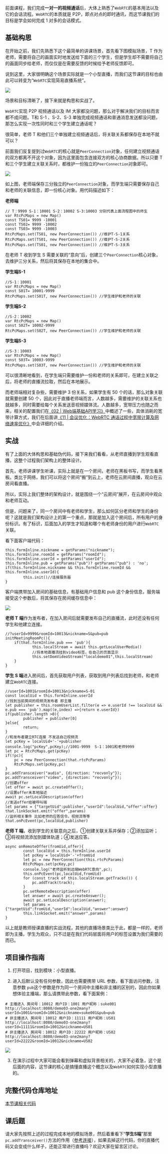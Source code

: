 前面课程，我们完成**一对一的视频通话**后，大体上熟悉了`WebRTC`的基本用法以及它的会话流程。`WebRTC`的本质就是 P2P，即点对点的即时通讯，而这节课我们的目标是学会如何完成 1 对多的会话模式。

## 基础构思

在开始之前，我们先熟悉下这个最简单的讲课场景，首先看下图模拟场景，T 作为老师，需要将自己的画面实时地发送给下面的三个学生，但是学生却不需要将自己的画面同步给老师，而仅仅是在需要反馈的时候给予老师反馈即可。

说到这里，大家很明确这个场景实际就是一个小型直播，而我们这节课的目标也由此可以转变为“`WebRTC`实现简易直播系统”。

![](https://p3-juejin.byteimg.com/tos-cn-i-k3u1fbpfcp/e73bb4c9ccd34f4084d76a1c70660c2a~tplv-k3u1fbpfcp-zoom-1.image)

场景和目标清晰了，接下来就是构思和实战了。

`WebRTC`实现 P2P 视频通话以及 IM 大家都没问题，那么对于解决我们的目标而言都不成问题。T和 S-1 、S-2、S-3 单独完成视频通话和普通消息发送都没问题，那怎么实现一次性同时和三个学生建立通话呢？

很简单，老师 T 和他们三个单独建立视频通话后，将关联关系都保存在本地不就可以？

前面我们反复提到过`WebRTC`的核心就是`PeerConnection`对象，任何建立视频通话的双方都离不开这个对象，因为这里面包含连接双方的核心协商数据。所以只要 T 和三个学生建立关联关系时，都维护一份独立的`PeerConnection`对象即可。

![](https://p3-juejin.byteimg.com/tos-cn-i-k3u1fbpfcp/fc2f4c602d154d98b2ddab4bcc06e89f~tplv-k3u1fbpfcp-zoom-1.image)

如上图，老师端保存三分独立的`PeerConnection`对象，而学生端只需要保存自己和老师的关联信息，即一份核心对象。用代码描述如下：

**老师端**

```
// T：9999 S-1：10001 S-2：10002 S-3:10003 分别代表上面流程图中的师生
var RtcPcMaps = new Map()
const TS01= 9999 -10001
const TS02= 9999 -10002
const TS03= 9999 -10003
RtcPcMaps.set(TS01, new PeerConnection()) //维护T-S-1关系
RtcPcMaps.set(TS01, new PeerConnection()) //维护T-S-2关系
RtcPcMaps.set(TS01, new PeerConnection()) //维护T-S-3关系 
```

在老师 T 收到学生 S 需要关联的“意向”后，创建三个`PeerConnection`核心对象，去维护三分关系，然后将其保存在本地的集合中。

**学生端S-1**

```
//S-1：10001 
var RtcPcMaps = new Map()
const S01T= 10001-9999 
RtcPcMaps.set(S01T, new PeerConnection()) //学生维护和老师的关联
```

**学生端S-2**

```
//S-2：10002
var RtcPcMaps = new Map()
const S02T= 10002-9999 
RtcPcMaps.set(S02T, new PeerConnection()) //学生维护和老师的关联
```

**学生端S-3**

```
//S-3：10003
var RtcPcMaps = new Map()
const S03T= 10003-9999 
RtcPcMaps.set(S03T, new PeerConnection()) //学生维护和老师的关联
```

可以很清晰地看到，在学生端只需要维护一份和老师的关系即可，在建立关联之后，将老师的直播流拉取，然后在本地展示。

而老师端相对复杂些，需要维护 3 份关系，如果学生有 50 个的话，那么对象关联就需要创建 50 个，因此对于直播老师端而言，人数越多，需要维护的关联关系也就越多，同时需要给每个关系发送音视频媒体流。人数越多，宽带压力也随之而来，相关的配置我们在[《02 | Web端基础API学习》](https://juejin.cn/book/7168418382318927880/section/7171376753263247396)中概述了一些，具体消耗的宽带计算方式，我们在后面讲[《11 | 会议优化：WebRTC 通话过程中宽带计算及网络速率优化》](https://juejin.cn/book/7168418382318927880/section/7172208545956364318)中会详细的介绍。

## **实战**

有了上面的大体构思和基础伪代码，接下来我们看看，从老师直播到学生观看直播，这整个过程我们架构上的整体设计。

首先，老师讲课学生听课，实际上就是在一个房间，老师在黑板书写，而学生看黑板。类比于网络，我们可以将这个房间“搬”到云上，老师在云房间直播，观众在云房间看直播。

所以，实际上我们整体的架构设计，就是围绕一个“云房间”展开，在云房间中观众和老师互动。

但是，问题来了，同一个房间中有老师和学生，那么如何区分老师和学生的身份呢？这就是我们架构设计上的第一个重点，那就是加入这个房间后，所有用户的身份标识。有了标识，后面加入的学生才知道和哪个有老师身份的用户进行`WebRTC`关联。

看下面客户端代码：

```
this.formInline.nickname = getParams("nickname");
this.formInline.roomId = getParams("roomId");
this.formInline.userId = getParams("userId");
this.formInline.pub = getParams("pub")? getParams("pub") : 'no';
if(this.formInline.nickname && this.formInline.roomId && this.formInline.userId){
        this.init()//连接服务器
}
```

客户端携带加入房间的基础信息，有基础用户信息和 pub 这个身份信息，服务端接受这个参数后，将其保存在房间缓存信息中：

![](https://p3-juejin.byteimg.com/tos-cn-i-k3u1fbpfcp/5bc34dbbc5b143df86a1c511e4acf070~tplv-k3u1fbpfcp-zoom-1.image)

**老师 T** **端**作为发布者，在加入房间后就需要发布自己的直播流，此时还没有任何学生和他建立连接。

```
//?userId=9999&roomId=10013&nickname=S&pub=pub
initMeetingRoomPc(){
    if(that.formInline.pub === 'pub'){
            this.localStream = await this.getLocalUserMedia()
            //将本地直播流挂到video标签，在自己的页面显示
            this.setDomVideoStream("localdemo01",this.localStream)
    }
}
```

**学生 S 端**进入房间后，首先获取用户列表，获取到用户列表后找到老师，和老师建立`WebRTC`连接。

```
//userId=1001&roomId=10013&nickname=S-01
const localUid = this.formInline.userId
//找到当前房间的视频流发布者 即主播
let publisher = this.roomUserList.filter(e => e.userId !== localUid && e.pub === 'pub').map((e,index) =>{return e.userId})
if(publisher.length >0){
        publisher = publisher[0]
}else{
        return;
}
//和发布者建立RTC连接 不发送自己视频流
let pcKey = localUid+'-'+publisher
console.log("pcKey",pcKey);//1001-9999  S-1：1001和老师9999  
let pc = RtcPcMaps.get(pcKey)
if(!pc){
    pc = new PeerConnection(that.rtcPcParams)
    RtcPcMaps.set(pcKey,pc)
}
pc.addTransceiver("audio", {direction: "recvonly"});
pc.addTransceiver("video", {direction: "recvonly"});
//创建offer
let offer = await pc.createOffer();
//设置offer未本地描述
await pc.setLocalDescription(offer)
//发送offer给被呼叫端
let params = {"targetUid":publisher,"userId":localUid,"offer":offer}
that.linkSocket.emit("offer",params)
//监听相关事件 比如老师的应答信令，视频流等等
that.onPcEvent(pc,localUid,publisher)
```

**老师 T 端**，收到学生的关联意向之后，①创建关联关系并保存；②添加监听；③将视频流添加到媒体轨道；④发送应答。

```
async onRemoteOffer(fromUid,offer){
        const localUid = this.formInline.userId
        let pcKey = localUid+'-'+fromUid
        let pc = new PeerConnection(this.rtcPcParams)
        RtcPcMaps.set(pcKey,pc)
        console.log("老师监听到远端WebRTC意向",pc);
        this.onPcEvent(pc,localUid,fromUid)
        for (const track of this.localStream.getTracks()) {
            pc.addTrack(track);
        }
        pc.setRemoteDescription(offer)
        let answer = await pc.createAnswer();
        await pc.setLocalDescription(answer);
        let params = {"targetUid":fromUid,"userId":localUid,"answer":answer}
        this.linkSocket.emit("answer",params)
}
```

以上就是教师授课直播的实战流程，其他的直播场景类比于此，都是一样的，老师即为主播，学生为观众，只不过是在我们代码层面将用户的标签设置为我们需要的而已。

## 项目操作指南

1.  打开项目，找到模块：小型直播。

<!---->

2.  进入后默认没有任何参数，因此也需要携带 URL 参数，看下面访问参数，注意参数 `pub`这个参数是作为同一个房间中主播和非主播的区别的，因此你如果想体验主播端，那么请携带此参数，看下面案例：

```
# 主播进入 房间号：10012 用户ID：1001 用户昵称：suke001
http://localhost:8080/demo03-one2many?userId=1001&roomId=10012&nickname=suke001&pub=pub
# 非主播进入 房间号：10012 用户ID：11111 用户昵称：US01
http://localhost:8080/demo03-one2many?userId=11111&roomId=10012&nickname=US01
# 非主播进入 房间号：10012 用户ID：22222 用户昵称：US02
http://localhost:8080/demo03-one2many?userId=22222&roomId=10012&nickname=US02
```

![](https://p3-juejin.byteimg.com/tos-cn-i-k3u1fbpfcp/89b90bfe9e6a4307971deb0e1c99fd5c~tplv-k3u1fbpfcp-zoom-1.image)

3.  在演示过程中大家可能会看到弹幕和虚拟背景相关的，大家不必着急，这个是后面的内容，这节课的核心是搞懂直播这个概念以及`WebRTC`如何实现小型直播的。

  


## 完整代码仓库地址

  [本节课相关代码](https://github.com/wangsrGit119/suke-webrtc-course/blob/main/webrtc-link-demo/src/views/demo03-one2many.vue)





## 课后题

请大家先按照上述的过程完成本地的模拟场景，然后着重看下“**学生S端**”那里`pc.addTransceiver()`方法的作用（[参考连接](https://udn.realityripple.com/docs/Web/API/RTCRtpTransceiver/direction)），如果去掉这行代码，你的直播代码又会变成什么样子，还能正常进行直播吗？欢迎大家在留言区讨论。